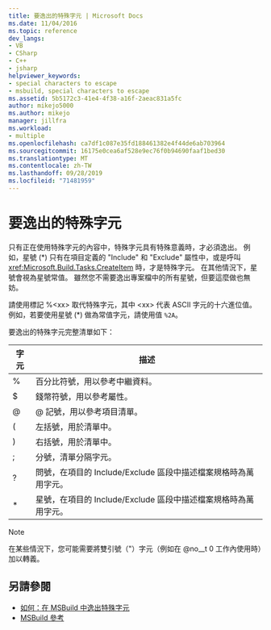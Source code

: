 ```yaml
---
title: 要逸出的特殊字元 | Microsoft Docs
ms.date: 11/04/2016
ms.topic: reference
dev_langs:
- VB
- CSharp
- C++
- jsharp
helpviewer_keywords:
- special characters to escape
- msbuild, special characters to escape
ms.assetid: 5b5172c3-41e4-4f38-a16f-2aeac831a5fc
author: mikejo5000
ms.author: mikejo
manager: jillfra
ms.workload:
- multiple
ms.openlocfilehash: ca7df1c087e35fd188461382e4f44de6ab703964
ms.sourcegitcommit: 16175e0cea6af528e9ec76f0b94690faaf1bed30
ms.translationtype: MT
ms.contentlocale: zh-TW
ms.lasthandoff: 09/28/2019
ms.locfileid: "71481959"
---
```

# <a name="special-characters-to-escape"></a>要逸出的特殊字元
只有正在使用特殊字元的內容中，特殊字元具有特殊意義時，才必須逸出。 例如，星號 (*) 只有在項目定義的 "Include" 和 "Exclude" 屬性中，或是呼叫  <xref:Microsoft.Build.Tasks.CreateItem> 時，才是特殊字元。 在其他情況下，星號會視為星號常值。 雖然您不需要逸出專案檔中的所有星號，但要這麼做也無妨。

 請使用標記 %\<xx> 取代特殊字元，其中 \<xx> 代表 ASCII 字元的十六進位值。 例如，若要使用星號 (*) 做為常值字元，請使用值 `%2A`。

 要逸出的特殊字元完整清單如下：

|字元|描述|
|---------------|-----------------|
|%|百分比符號，用以參考中繼資料。|
|$|錢幣符號，用以參考屬性。|
|@|@ 記號，用以參考項目清單。|
|(|左括號，用於清單中。|
|)|右括號，用於清單中。|
|;|分號，清單分隔字元。|
|?|問號，在項目的 Include/Exclude 區段中描述檔案規格時為萬用字元。|
|*|星號，在項目的 Include/Exclude 區段中描述檔案規格時為萬用字元。|

> [!NOTE]
> 在某些情況下，您可能需要將雙引號（"）字元（例如在 @no__t 0 工作內使用時）加以轉義。

## <a name="see-also"></a>另請參閱
- [如何：在 MSBuild 中逸出特殊字元](../msbuild/how-to-escape-special-characters-in-msbuild.md)
- [MSBuild 參考](../msbuild/msbuild-reference.md)
